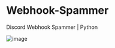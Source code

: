 # Webhook-Spammer
Discord Webhook Spammer | Python



![image](https://github.com/zxelt/Webhook-Spammer/assets/108530057/c33ff820-db43-417e-9bdc-0b9a2abbf7b7)
